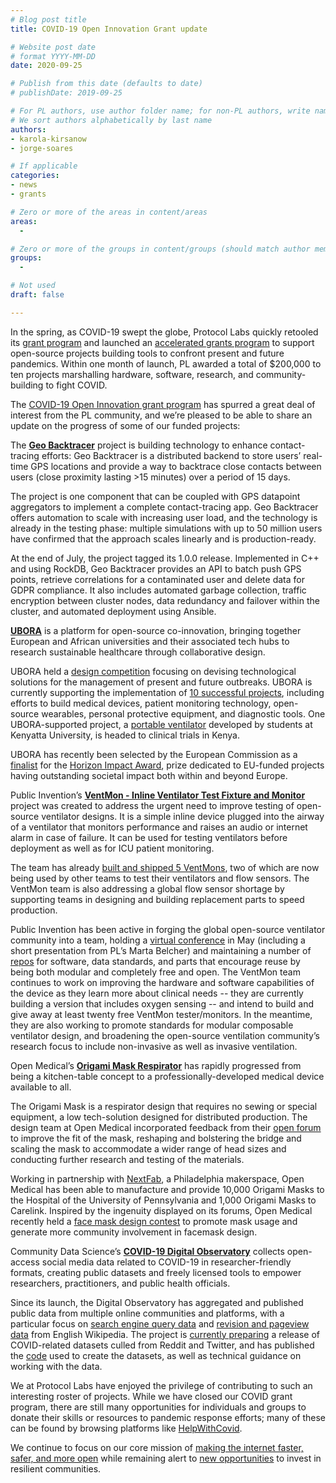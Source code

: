 ```yaml
---
# Blog post title
title: COVID-19 Open Innovation Grant update

# Website post date
# format YYYY-MM-DD
date: 2020-09-25

# Publish from this date (defaults to date)
# publishDate: 2019-09-25

# For PL authors, use author folder name; for non-PL authors, write name as in paper within ""
# We sort authors alphabetically by last name
authors:
- karola-kirsanow
- jorge-soares

# If applicable
categories:
- news
- grants

# Zero or more of the areas in content/areas
areas:
  -

# Zero or more of the groups in content/groups (should match author membership)
groups:
  -

# Not used
draft: false

---
```


In the spring, as COVID-19 swept the globe, Protocol Labs quickly retooled its [grant program](https://github.com/protocol/research-rfps) and launched an [accelerated grants program](https://research.protocol.ai/blog/2020/protocol-labs-launches-a-covid-19-open-innovation-grants-program/) to support open-source projects building tools to confront present and future pandemics. Within one month of launch, PL awarded a total of $200,000 to ten projects marshalling hardware, software, research, and community-building to fight COVID.

The [COVID-19 Open Innovation grant program](https://research.protocol.ai/blog/2020/announcing-our-covid-19-open-innovation-grant-awardees/) has spurred a great deal of interest from the PL community, and we’re pleased to be able to share an update on the progress of some of our funded projects:

The [**Geo Backtracer**](https://github.com/aimxhaisse/geo-backtracer) project is building technology to enhance contact-tracing efforts: Geo Backtracer is a distributed backend to store users’ real-time GPS locations and provide a way to backtrace close contacts between users (close proximity lasting  >15 minutes) over a period of 15 days.

The project is one component that can be coupled with GPS datapoint aggregators to implement a complete contact-tracing app. Geo Backtracer offers automation to scale with increasing user load, and the technology is already in the testing phase: multiple simulations with up to 50 million users have confirmed that the approach scales linearly and is production-ready.

At the end of July, the project tagged its 1.0.0 release. Implemented in C++ and using RockDB, Geo Backtracer provides an API to batch push GPS points, retrieve correlations for a contaminated user and delete data for GDPR compliance. It also includes automated garbage collection, traffic encryption between cluster nodes, data redundancy and failover within the cluster, and automated deployment using Ansible.

[**UBORA**](http://ubora-biomedical.org/ubora-design-competition-2020/ ) is a platform for open-source co-innovation, bringing together European and African universities and their associated tech hubs to research sustainable healthcare through collaborative design.

UBORA  held a [design competition](http://ubora-biomedical.org/ubora-design-competition-2020/) focusing on devising technological solutions for the management of present and future outbreaks. UBORA is currently supporting the implementation of [10 successful projects](http://ubora-biomedical.org/winner-of-the-ubora-design-competition-2020/), including efforts to build medical devices, patient monitoring technology, open-source wearables, personal protective equipment, and diagnostic tools. One UBORA-supported project, a [portable ventilator](https://platform.ubora-biomedical.org/projects/e9f27389-7ccc-4360-9019-52a5fdcc7687) developed by students at Kenyatta University,  is headed to clinical trials in Kenya.

UBORA has recently been selected by the European Commission as a [finalist](https://ec.europa.eu/info/news/horizon-impact-award-2020-10-finalists-short-listed-2020-sep-15_en&pk_campaign=rss_page) for the [Horizon Impact Award](https://ec.europa.eu/info/research-and-innovation/funding/funding-opportunities/prizes/horizon-impact-award_en), prize dedicated to EU-funded projects having outstanding societal impact  both within and beyond Europe.

Public Invention’s [**VentMon - Inline Ventilator Test Fixture and Monitor**](https://github.com/PubInv/ventmon-ventilator-inline-test-monitor) project was created to address the urgent need to improve testing of open-source ventilator designs. It is a simple inline device plugged into the airway of a ventilator that monitors performance and raises an audio or internet alarm in case of failure. It can be used for testing ventilators before deployment as well as for ICU patient monitoring.

The team has already [built and shipped 5 VentMons](https://www.pubinv.org/project/ventmon/), two of which are now being used by other teams to test their ventilators and flow sensors. The VentMon team is also addressing a global flow sensor shortage by supporting teams in designing and building replacement parts to speed production.

Public Invention has been active in forging the global open-source ventilator community into a team, holding a [virtual conference](https://www.pubinv.org/2020/06/26/videos-from-vent-con-2020-available-now/) in May (including a short presentation from PL’s Marta Belcher) and maintaining a number of [repos](https://github.com/PubInv) for software, data standards, and parts that encourage reuse by being both modular and completely free and open. The VentMon team continues to work on improving the hardware and software capabilities of the device as they learn more about clinical needs -- they are currently building a version that includes oxygen sensing -- and intend to build and give away at least twenty free VentMon tester/monitors. In the meantime, they are also working to promote standards for modular composable ventilator design, and broadening the open-source ventilation community’s research focus to include non-invasive as well as invasive ventilation.


Open Medical’s [**Origami Mask Respirator**](https://www.openmedicalinnovation.com/projects/origami-mask) has rapidly progressed from being a kitchen-table concept to a professionally-developed medical device available to all.

The Origami Mask is a respirator design that requires no sewing or special equipment, a low tech-solution designed for distributed production. The design team at Open Medical incorporated feedback from their [open forum](https://www.openmedicalinnovation.com/projects/origami-mask/forum) to improve the fit of the mask, reshaping and bolstering the bridge and scaling the mask to accommodate a wider range of head sizes and conducting  further research and testing of the materials.

Working in partnership with [NextFab](https://nextfab.com/), a Philadelphia makerspace, Open Medical has been able to manufacture and provide 10,000 Origami Masks to the Hospital of the University of Pennsylvania and 1,000 Origami Masks to Carelink. Inspired by the ingenuity displayed on its forums, Open Medical recently held a [face mask design contest](https://www.openmedicalinnovation.com/projects/origami-mask/design-contest) to promote mask usage and  generate more community involvement in facemask design.

Community Data Science’s [**COVID-19 Digital Observatory**](https://wiki.communitydata.science/COVID-19_Digital_Observatory) collects open-access social media data related to COVID-19 in researcher-friendly formats, creating public datasets and freely licensed tools to empower researchers, practitioners, and public health officials.

Since its launch, the Digital Observatory has aggregated and published public data from multiple online communities and platforms, with a particular focus on [search engine query data](https://covid19.communitydata.science/datasets/search_results/)  and [revision and pageview data](https://covid19.communitydata.science/datasets/wikipedia/) from English Wikipedia. The project is [currently preparing](https://blog.communitydata.science/update-on-the-covid-19-digital-observatory/) a release of COVID-related datasets culled from Reddit and Twitter, and has published the [code](https://github.com/CommunityDataScienceCollective/COVID-19_Digital_Observatory) used to create the datasets, as well as technical guidance on working with the data.

We at Protocol Labs have enjoyed the privilege of contributing to such an interesting roster of projects. While we have closed our COVID grant program, there are still many opportunities for individuals and groups to donate their skills or resources to pandemic response efforts; many of these can be found by browsing platforms like [HelpWithCovid](https://helpwithcovid.com/projects).

We continue to focus on our core mission of [making the internet faster, safer, and more open](https://research.protocol.ai/blog/2020/how-content-addressing-can-solve-streaming-challenges-as-networks-are-overloaded/) while remaining alert to [new opportunities](https://openresearchlab.org/basic-income) to invest in resilient communities.
